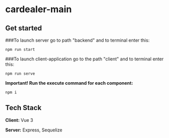 # cardealer-main
## Get started
###To launch server go to path "backend" and to terminal enter this:
```code
npm run start
```
###To launch client-application go to the path "client" and to terminal enter this:
```code
npm run serve
```
**Important! Run the execute command for each component:**
```code
npm i
```
## Tech Stack

**Client:** Vue 3

**Server:** Express, Sequelize

